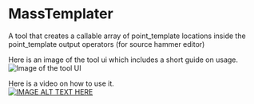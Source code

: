 # MassTemplater
A tool that creates a callable array of point_template locations inside the point_template output operators (for source hammer editor)

Here is an image of the tool ui which includes a short guide on usage.
![Image of the tool UI](https://github.com/R60D/MultiTemplater/blob/main/image.png)

Here is a video on how to use it.  
[![IMAGE ALT TEXT HERE](https://img.youtube.com/vi/5c8nvhd6qaI/0.jpg)](https://www.youtube.com/watch?v=5c8nvhd6qaI)
